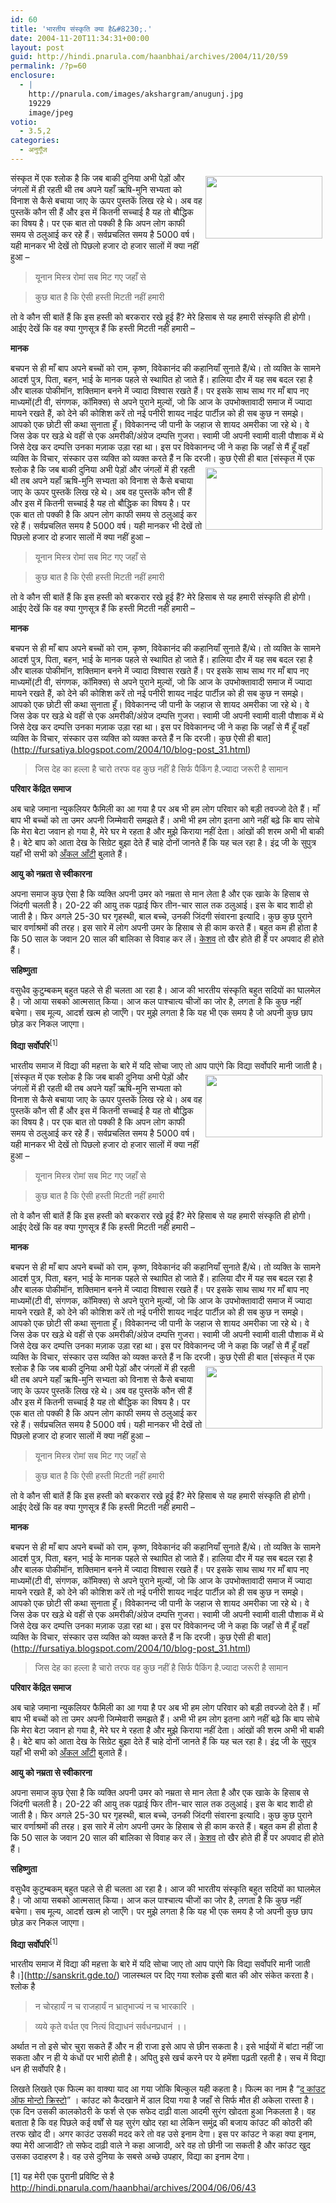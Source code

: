 ```yaml
---
id: 60
title: 'भारतीय संस्कृति क्या है&#8230;.'
date: 2004-11-20T11:34:31+00:00
layout: post
guid: http://hindi.pnarula.com/haanbhai/archives/2004/11/20/59
permalink: /?p=60
enclosure:
  - |
    http://pnarula.com/images/akshargram/anugunj.jpg
    19229
    image/jpeg
votio:
  - 3.5,2
categories:
  - अनुगूँज
---
```

संस्कृत में एक श्लोक है कि जब बाकी दुनिया  <img height="100" hspace="5" src="http://pnarula.com/images/akshargram/anugunj.jpg" width="187" align="right" vspace="5" />अभी पेड़ों और जंगलों में ही रहती थी तब अपने यहाँ ऋषि-मुनि सभ्यता को विनाश से कैसे बचाया जाए के ऊपर पुस्तकें लिख रहे थे। अब वह पुस्तकें कौन सी हैं और इस में कितनी सच्चाई है यह तो बौद्धिक का विषय है। पर एक बात तो पक्की है कि अपन लोग काफी समय से ठलुआई कर रहे हैं। सर्वप्रचलित समय है 5000 वर्ष। यही मानकर भी देखें तो पिछलो हजार दो हजार सालों में क्या नहीं हुआ –

> यूनान मिस्त्र रोमां सब मिट गए जहाँ से
  
> कुछ बात है कि ऐसी हस्ती मिटती नहीं हमारी

तो वे कौन सी बातें हैं कि इस हस्ती को बरकरार रखे हूई हैं? मेरे हिसाब से यह हमारी संस्कृति ही होगी। आईए देखें कि वह क्या गुणसूत्र हैं कि हस्ती मिटती नहीं हमारी – <!--more-->


  
**मानक** 
  
बचपन से ही माँ बाप अपने बच्चों को राम, कृष्ण, विवेकानंद की कहानियाँ सुनाते हैं/थे। तो व्यक्ति के सामने आदर्श पुत्र, पिता, बहन, भाई के मानक पहले से स्थापित हो जाते हैं। हालिया दौर में यह सब बदल रहा है और बालक पोकीमॉन, शक्तिमान बनने में ज्यादा विश्वास रखते हैं। पर इसके साथ साथ गर माँ बाप नए माध्यमों(टी वी, संगणक, कॉमिक्स) से अपने पुराने मुल्यों, जो कि आज के उपभोक्तावादी समाज में ज्यादा मायने रखते हैं, को देने की कोशिश करें तो नई पनीरी शायद नाईट पार्टीज़ को ही सब कुछ न समझे। आपको एक छोटी सी कथा सुनाता हूँ। विवेकानन्द जी पानी के जहाज से शायद अमरीका जा रहे थे। वे जिस डेक पर खड़े थे वहीं से एक अमरीकी/अंग्रेज दम्पत्ति गुजरा। स्वामी जी अपनी स्वामी वाली पौशाक में थे जिसे देख कर दम्पत्ति उनका मज़ाक उड़ा रहा था। इस पर विवेकानन्द जी ने कहा कि जहाँ से मैं हूँ वहाँ व्यक्ति के विचार, संस्कार उस व्यक्ति को व्यक्त करते हैं न कि दरजी। कुछ ऐसी ही बात [संस्कृत में एक श्लोक है कि जब बाकी दुनिया  <img height="100" hspace="5" src="http://pnarula.com/images/akshargram/anugunj.jpg" width="187" align="right" vspace="5" />अभी पेड़ों और जंगलों में ही रहती थी तब अपने यहाँ ऋषि-मुनि सभ्यता को विनाश से कैसे बचाया जाए के ऊपर पुस्तकें लिख रहे थे। अब वह पुस्तकें कौन सी हैं और इस में कितनी सच्चाई है यह तो बौद्धिक का विषय है। पर एक बात तो पक्की है कि अपन लोग काफी समय से ठलुआई कर रहे हैं। सर्वप्रचलित समय है 5000 वर्ष। यही मानकर भी देखें तो पिछलो हजार दो हजार सालों में क्या नहीं हुआ –

> यूनान मिस्त्र रोमां सब मिट गए जहाँ से
  
> कुछ बात है कि ऐसी हस्ती मिटती नहीं हमारी

तो वे कौन सी बातें हैं कि इस हस्ती को बरकरार रखे हूई हैं? मेरे हिसाब से यह हमारी संस्कृति ही होगी। आईए देखें कि वह क्या गुणसूत्र हैं कि हस्ती मिटती नहीं हमारी – <!--more-->


  
**मानक** 
  
बचपन से ही माँ बाप अपने बच्चों को राम, कृष्ण, विवेकानंद की कहानियाँ सुनाते हैं/थे। तो व्यक्ति के सामने आदर्श पुत्र, पिता, बहन, भाई के मानक पहले से स्थापित हो जाते हैं। हालिया दौर में यह सब बदल रहा है और बालक पोकीमॉन, शक्तिमान बनने में ज्यादा विश्वास रखते हैं। पर इसके साथ साथ गर माँ बाप नए माध्यमों(टी वी, संगणक, कॉमिक्स) से अपने पुराने मुल्यों, जो कि आज के उपभोक्तावादी समाज में ज्यादा मायने रखते हैं, को देने की कोशिश करें तो नई पनीरी शायद नाईट पार्टीज़ को ही सब कुछ न समझे। आपको एक छोटी सी कथा सुनाता हूँ। विवेकानन्द जी पानी के जहाज से शायद अमरीका जा रहे थे। वे जिस डेक पर खड़े थे वहीं से एक अमरीकी/अंग्रेज दम्पत्ति गुजरा। स्वामी जी अपनी स्वामी वाली पौशाक में थे जिसे देख कर दम्पत्ति उनका मज़ाक उड़ा रहा था। इस पर विवेकानन्द जी ने कहा कि जहाँ से मैं हूँ वहाँ व्यक्ति के विचार, संस्कार उस व्यक्ति को व्यक्त करते हैं न कि दरजी। कुछ ऐसी ही बात](http://fursatiya.blogspot.com/2004/10/blog-post_31.html) 

> जिस देह का हल्ला है चारो तरफ वह कुछ नहीं है सिर्फ पैकिंग है.ज्यादा जरूरी है सामान 

**परिवार केंद्रित समाज** 
  
अब चाहे जमाना न्युकलियर फैमिली का आ गया है पर अब भी हम लोग परिवार को बड़ी तवज्जो देते हैं। माँ बाप भी बच्चों को ता उमर अपनी जिम्मेवारी समझते हैं। अभी भी हम लोग इतना आगे नहीं बढ़े कि बाप सोचे कि मेरा बेटा जवान हो गया है, मेरे घर मे रहता है और मुझे किराया नहीं देता। आंखों की शरम अभी भी बाकी है। बेटे बाप को आता देख के सिग्रेट बुझा देते हैं चाहे दोनों जानते हैं कि यह चल रहा है। इंद्र जी के सुपुत्र यहाँ भी सभी को [अँकल आँटी](http://theluwa.blogspot.com/2004/10/blog-post_14.html) बुलाते हैं।

**आयु को नम्रता से स्वीकारना**
  
अपना समाज कुछ ऐसा है कि व्यक्ति अपनी उमर को नम्रता से मान लेता है और एक खाके के हिसाब से जिंदगी चलती है। 20-22 की आयु तक पढ़ाई फिर तीन-चार साल तक ठलुआई। इस के बाद शादी हो जाती है। फिर अगले 25-30 घर गृहस्थी, बाल बच्चे, उनकी जिंदगी संवारना इत्यादि। कुछ कुछ पुराने चार वर्णाश्रमों की तरह। इस सारे में लोग अपनी उमर के हिसाब से ही काम करते हैं। बहुत कम ही होता है कि 50 साल के जवान 20 साल की बालिका से विवाह कर लें। [केशव](http://fursatiya.blogspot.com/2004/10/blog-post_31.html) तो खैर होते ही हैं पर अपवाद ही होते हैं।

**सहिष्णुता** 
  
वसुधैव कुटुम्बकम् बहुत पहले से ही चलता आ रहा है। आज की भारतीय संस्कृति बहुत सदियों का घालमेल है। जो आया सबको आत्मसात् किया। आज कल पाश्चात्य चीजों का जोर है, लगता है कि कुछ नहीं बचेगा। सब मूल्य, आदर्श खत्म हो जाएँगे। पर मुझे लगता है कि यह भी एक समय है जो अपनी कुछ छाप छोड़ कर निकल जाएगा।

**विद्या सर्वोपरि**<sup>[1]</sup>
  
भारतीय समाज में विद्या की महत्ता के बारे में यदि सोचा जाए तो आप पाएंगे कि विद्या सर्वोपरि मानी जाती है। [संस्कृत में एक श्लोक है कि जब बाकी दुनिया  <img height="100" hspace="5" src="http://pnarula.com/images/akshargram/anugunj.jpg" width="187" align="right" vspace="5" />अभी पेड़ों और जंगलों में ही रहती थी तब अपने यहाँ ऋषि-मुनि सभ्यता को विनाश से कैसे बचाया जाए के ऊपर पुस्तकें लिख रहे थे। अब वह पुस्तकें कौन सी हैं और इस में कितनी सच्चाई है यह तो बौद्धिक का विषय है। पर एक बात तो पक्की है कि अपन लोग काफी समय से ठलुआई कर रहे हैं। सर्वप्रचलित समय है 5000 वर्ष। यही मानकर भी देखें तो पिछलो हजार दो हजार सालों में क्या नहीं हुआ –

> यूनान मिस्त्र रोमां सब मिट गए जहाँ से
  
> कुछ बात है कि ऐसी हस्ती मिटती नहीं हमारी

तो वे कौन सी बातें हैं कि इस हस्ती को बरकरार रखे हूई हैं? मेरे हिसाब से यह हमारी संस्कृति ही होगी। आईए देखें कि वह क्या गुणसूत्र हैं कि हस्ती मिटती नहीं हमारी – <!--more-->


  
**मानक** 
  
बचपन से ही माँ बाप अपने बच्चों को राम, कृष्ण, विवेकानंद की कहानियाँ सुनाते हैं/थे। तो व्यक्ति के सामने आदर्श पुत्र, पिता, बहन, भाई के मानक पहले से स्थापित हो जाते हैं। हालिया दौर में यह सब बदल रहा है और बालक पोकीमॉन, शक्तिमान बनने में ज्यादा विश्वास रखते हैं। पर इसके साथ साथ गर माँ बाप नए माध्यमों(टी वी, संगणक, कॉमिक्स) से अपने पुराने मुल्यों, जो कि आज के उपभोक्तावादी समाज में ज्यादा मायने रखते हैं, को देने की कोशिश करें तो नई पनीरी शायद नाईट पार्टीज़ को ही सब कुछ न समझे। आपको एक छोटी सी कथा सुनाता हूँ। विवेकानन्द जी पानी के जहाज से शायद अमरीका जा रहे थे। वे जिस डेक पर खड़े थे वहीं से एक अमरीकी/अंग्रेज दम्पत्ति गुजरा। स्वामी जी अपनी स्वामी वाली पौशाक में थे जिसे देख कर दम्पत्ति उनका मज़ाक उड़ा रहा था। इस पर विवेकानन्द जी ने कहा कि जहाँ से मैं हूँ वहाँ व्यक्ति के विचार, संस्कार उस व्यक्ति को व्यक्त करते हैं न कि दरजी। कुछ ऐसी ही बात [संस्कृत में एक श्लोक है कि जब बाकी दुनिया  <img height="100" hspace="5" src="http://pnarula.com/images/akshargram/anugunj.jpg" width="187" align="right" vspace="5" />अभी पेड़ों और जंगलों में ही रहती थी तब अपने यहाँ ऋषि-मुनि सभ्यता को विनाश से कैसे बचाया जाए के ऊपर पुस्तकें लिख रहे थे। अब वह पुस्तकें कौन सी हैं और इस में कितनी सच्चाई है यह तो बौद्धिक का विषय है। पर एक बात तो पक्की है कि अपन लोग काफी समय से ठलुआई कर रहे हैं। सर्वप्रचलित समय है 5000 वर्ष। यही मानकर भी देखें तो पिछलो हजार दो हजार सालों में क्या नहीं हुआ –

> यूनान मिस्त्र रोमां सब मिट गए जहाँ से
  
> कुछ बात है कि ऐसी हस्ती मिटती नहीं हमारी

तो वे कौन सी बातें हैं कि इस हस्ती को बरकरार रखे हूई हैं? मेरे हिसाब से यह हमारी संस्कृति ही होगी। आईए देखें कि वह क्या गुणसूत्र हैं कि हस्ती मिटती नहीं हमारी – <!--more-->


  
**मानक** 
  
बचपन से ही माँ बाप अपने बच्चों को राम, कृष्ण, विवेकानंद की कहानियाँ सुनाते हैं/थे। तो व्यक्ति के सामने आदर्श पुत्र, पिता, बहन, भाई के मानक पहले से स्थापित हो जाते हैं। हालिया दौर में यह सब बदल रहा है और बालक पोकीमॉन, शक्तिमान बनने में ज्यादा विश्वास रखते हैं। पर इसके साथ साथ गर माँ बाप नए माध्यमों(टी वी, संगणक, कॉमिक्स) से अपने पुराने मुल्यों, जो कि आज के उपभोक्तावादी समाज में ज्यादा मायने रखते हैं, को देने की कोशिश करें तो नई पनीरी शायद नाईट पार्टीज़ को ही सब कुछ न समझे। आपको एक छोटी सी कथा सुनाता हूँ। विवेकानन्द जी पानी के जहाज से शायद अमरीका जा रहे थे। वे जिस डेक पर खड़े थे वहीं से एक अमरीकी/अंग्रेज दम्पत्ति गुजरा। स्वामी जी अपनी स्वामी वाली पौशाक में थे जिसे देख कर दम्पत्ति उनका मज़ाक उड़ा रहा था। इस पर विवेकानन्द जी ने कहा कि जहाँ से मैं हूँ वहाँ व्यक्ति के विचार, संस्कार उस व्यक्ति को व्यक्त करते हैं न कि दरजी। कुछ ऐसी ही बात](http://fursatiya.blogspot.com/2004/10/blog-post_31.html) 

> जिस देह का हल्ला है चारो तरफ वह कुछ नहीं है सिर्फ पैकिंग है.ज्यादा जरूरी है सामान 

**परिवार केंद्रित समाज** 
  
अब चाहे जमाना न्युकलियर फैमिली का आ गया है पर अब भी हम लोग परिवार को बड़ी तवज्जो देते हैं। माँ बाप भी बच्चों को ता उमर अपनी जिम्मेवारी समझते हैं। अभी भी हम लोग इतना आगे नहीं बढ़े कि बाप सोचे कि मेरा बेटा जवान हो गया है, मेरे घर मे रहता है और मुझे किराया नहीं देता। आंखों की शरम अभी भी बाकी है। बेटे बाप को आता देख के सिग्रेट बुझा देते हैं चाहे दोनों जानते हैं कि यह चल रहा है। इंद्र जी के सुपुत्र यहाँ भी सभी को [अँकल आँटी](http://theluwa.blogspot.com/2004/10/blog-post_14.html) बुलाते हैं।

**आयु को नम्रता से स्वीकारना**
  
अपना समाज कुछ ऐसा है कि व्यक्ति अपनी उमर को नम्रता से मान लेता है और एक खाके के हिसाब से जिंदगी चलती है। 20-22 की आयु तक पढ़ाई फिर तीन-चार साल तक ठलुआई। इस के बाद शादी हो जाती है। फिर अगले 25-30 घर गृहस्थी, बाल बच्चे, उनकी जिंदगी संवारना इत्यादि। कुछ कुछ पुराने चार वर्णाश्रमों की तरह। इस सारे में लोग अपनी उमर के हिसाब से ही काम करते हैं। बहुत कम ही होता है कि 50 साल के जवान 20 साल की बालिका से विवाह कर लें। [केशव](http://fursatiya.blogspot.com/2004/10/blog-post_31.html) तो खैर होते ही हैं पर अपवाद ही होते हैं।

**सहिष्णुता** 
  
वसुधैव कुटुम्बकम् बहुत पहले से ही चलता आ रहा है। आज की भारतीय संस्कृति बहुत सदियों का घालमेल है। जो आया सबको आत्मसात् किया। आज कल पाश्चात्य चीजों का जोर है, लगता है कि कुछ नहीं बचेगा। सब मूल्य, आदर्श खत्म हो जाएँगे। पर मुझे लगता है कि यह भी एक समय है जो अपनी कुछ छाप छोड़ कर निकल जाएगा।

**विद्या सर्वोपरि**<sup>[1]</sup>
  
भारतीय समाज में विद्या की महत्ता के बारे में यदि सोचा जाए तो आप पाएंगे कि विद्या सर्वोपरि मानी जाती है।](http://sanskrit.gde.to/) जालस्थल पर दिए गया श्लोक इसी बात की ओर संकेत करता है। श्लोक है

> न चोरहार्यं न च राजहार्यं न भ्रातृभाज्यं न च भारकारि ।
  
> व्यये कृते वर्धत एव नित्यं विद्याधनं सर्वधनप्रधानं ।।

अर्थात न तो इसे चोर चुरा सकते हैं और न ही राजा इसे आप से छीन सकता है। इसे भाईयों में बांटा नहीं जा सकता और न ही ये कंधों पर भारी होती है। अपितु इसे खर्च करने पर ये हमेंशा पढ़ती रहती है। सच में विद्या धन ही सर्वोपरि है।

लिखते लिखते एक फिल्म का वाक्या याद आ गया जोकि बिल्कुल यही कहता है। फिल्म का नाम है &#8220;[द कांउट ऑफ मोन्टो क्रिस्टो](http://imdb.com/title/tt0245844/)&#8221; । कांउट को कैदखाने में डाल दिया गया है जहाँ से सिर्फ मौत ही अकेला रास्ता है। एक दिन उसकी कालकोठरी के फर्श से एक सफेद दाढ़ी वाला आदमी सुरंग खोदता हुआ निकलता है। वह बताता है कि वह पिछले कई वर्षों से यह सुरंग खोद रहा था लेकिन समुंद्र की बजाय कांउट की कोठरी की तरफ खोद दी। अगर काउंट उसकी मदद करे तो वह उसे इनाम देगा। इस पर कांउट ने कहा क्या इनाम, क्या मेरी आजादी? तो सफेद दाढ़ी वाले ने कहा आजादी, अरे वह तो छीनी जा सकती है और कांउट खुद उसका उदाहरण है। वह उसे दुनिया के सबसे अच्छे उपहार, विद्या का इनाम देगा।

[1] यह मेरी एक पुरानी प्रविष्टि से है http://hindi.pnarula.com/haanbhai/archives/2004/06/06/43
